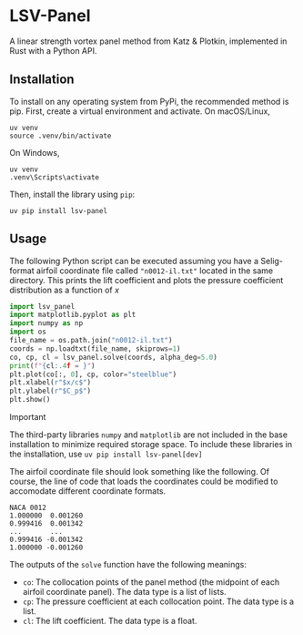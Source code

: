 # LSV-Panel

A linear strength vortex panel method from Katz & Plotkin, implemented in 
Rust with a Python API.

## Installation

To install on any operating system from PyPi, the recommended method is pip.
First, create a virtual environment and activate. On macOS/Linux,

```shell
uv venv
source .venv/bin/activate
```

On Windows,

```shell
uv venv
.venv\Scripts\activate
```

Then, install the library using `pip`:

```shell
uv pip install lsv-panel
```

## Usage

The following Python script can be executed assuming you have a Selig-format
airfoil coordinate file called `"n0012-il.txt"` located in the same 
directory. This prints the lift coefficient and plots the pressure
coefficient distribution as a function of $x$

```python
import lsv_panel
import matplotlib.pyplot as plt
import numpy as np
import os
file_name = os.path.join("n0012-il.txt")
coords = np.loadtxt(file_name, skiprows=1)
co, cp, cl = lsv_panel.solve(coords, alpha_deg=5.0)
print(f"{cl:.4f = }")
plt.plot(co[:, 0], cp, color="steelblue")
plt.xlabel(r"$x/c$")
plt.ylabel(r"$C_p$")
plt.show()
```

> [!IMPORTANT]
> The third-party libraries `numpy` and `matplotlib` are not included
  in the base installation to minimize required storage space. To
  include these libraries in the installation, use
  `uv pip install lsv-panel[dev]`

The airfoil coordinate file should look something like the following. Of
course, the line of code that loads the coordinates could be modified
to accomodate different coordinate formats.

```text
NACA 0012
1.000000  0.001260
0.999416  0.001342
...       ...
0.999416 -0.001342
1.000000 -0.001260
```

The outputs of the `solve` function have the following meanings:

- `co`: The collocation points of the panel method (the midpoint of
  each airfoil coordinate panel). The data type is a list of lists.
- `cp`: The pressure coefficient at each collocation point.
  The data type is a list.
- `cl`: The lift coefficient. The data type is a float.

